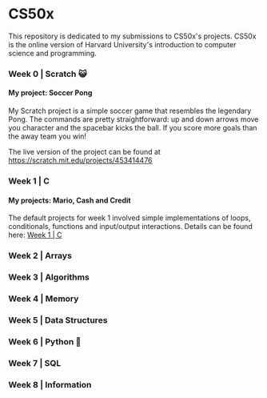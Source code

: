 # CS50x

This repository is dedicated to my submissions to CS50x's projects. CS50x is the online version of Harvard University's introduction to computer science and programming.

### Week 0 | Scratch 😺

#### My project: Soccer Pong

My Scratch project is a simple soccer game that resembles the legendary Pong. The commands are pretty straightforward: up and down arrows move you character and the spacebar kicks the ball. If you score more goals than the away team you win!

The live version of the project can be found at https://scratch.mit.edu/projects/453414476

### Week 1 | C

#### My projects: Mario, Cash and Credit

The default projects for week 1 involved simple implementations of loops, conditionals, functions and input/output interactions. Details can be found here: [Week 1 | C](https://github.com/rfaria/CS50x/tree/main/Week%201%20%7C%20C "Week 1 | C")

### Week 2 | Arrays
### Week 3 | Algorithms
### Week 4 | Memory
### Week 5 | Data Structures
### Week 6 | Python 🐍
### Week 7 | SQL
### Week 8 | Information


